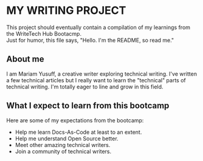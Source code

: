 # MY WRITING PROJECT
This project should eventually contain a compilation of my learnings from the WriteTech Hub Bootacmp.  
Just for humor, this file says, "Hello. I'm the README, so read me."  

## About me
I am Mariam Yusuff, a creative writer exploring technical writing. I've written a few technical articles but I really want to learn the "technical" parts of technical writing. I'm totally eager to line and grow in this field. 

## What I expect to learn from this bootcamp
Here are some of my expectations from the bootcamp:
* Help me learn Docs-As-Code at least to an extent.
* Help me understand Open Source better.
* Meet other amazing technical writers.
* Join a community of technical writers.

